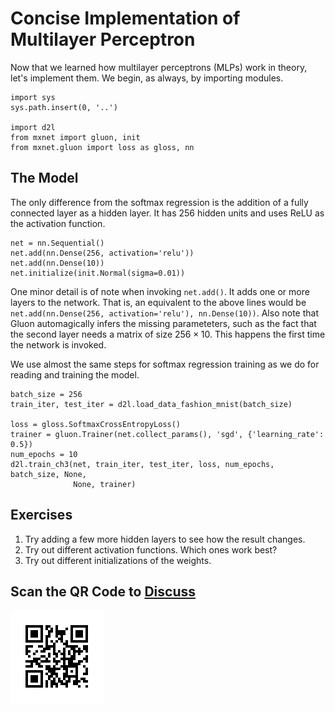 # Concise Implementation of Multilayer Perceptron

Now that we learned how multilayer perceptrons (MLPs) work in theory, let's implement them. We begin, as always, by importing modules.

```{.python .input}
import sys
sys.path.insert(0, '..')

import d2l
from mxnet import gluon, init
from mxnet.gluon import loss as gloss, nn
```

## The Model

The only difference from the softmax regression is the addition of a fully connected layer as a hidden layer.  It has 256 hidden units and uses ReLU as the activation function.

```{.python .input  n=5}
net = nn.Sequential()
net.add(nn.Dense(256, activation='relu'))
net.add(nn.Dense(10))
net.initialize(init.Normal(sigma=0.01))
```

One minor detail is of note when invoking `net.add()`. It adds one or more layers to the network. That is, an equivalent to the above lines would be `net.add(nn.Dense(256, activation='relu'), nn.Dense(10))`. Also note that Gluon automagically infers the missing parameteters, such as the fact that the second layer needs a matrix of size $256 \times 10$. This happens the first time the network is invoked.

We use almost the same steps for softmax regression training as we do for reading and training the model.

```{.python .input  n=6}
batch_size = 256
train_iter, test_iter = d2l.load_data_fashion_mnist(batch_size)

loss = gloss.SoftmaxCrossEntropyLoss()
trainer = gluon.Trainer(net.collect_params(), 'sgd', {'learning_rate': 0.5})
num_epochs = 10
d2l.train_ch3(net, train_iter, test_iter, loss, num_epochs, batch_size, None,
              None, trainer)
```

## Exercises

1. Try adding a few more hidden layers to see how the result changes.
1. Try out different activation functions. Which ones work best?
1. Try out different initializations of the weights.

## Scan the QR Code to [Discuss](https://discuss.mxnet.io/t/2340)

![](../img/qr_mlp-gluon.svg)
